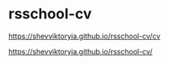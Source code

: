 # rsschool-cv
https://shevviktoryia.github.io/rsschool-cv/cv

https://shevviktoryia.github.io/rsschool-cv/
